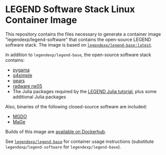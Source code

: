 # LEGEND Software Stack Linux Container Image

This repository contains the files necessary to generate a container image "legendexp/legend-software" that contains the open-source LEGEND software stack. The image is based on [`legendexp/legend-base:latest`](https://github.com/legend-exp/legendexp_legend-base_img/).

In addition to `legendexp/legend-base`, the open-source software stack contains:

* [pygama](https://github.com/legend-exp/pygama)
* [g4simple](https://github.com/legend-exp/g4simple)
* [gears](https://github.com/jintonic/gears)
* [radware rw05](https://github.com/radforddc/rw05)
* The Julia packages required by the [LEGEND Julia tutorial](https://github.com/legend-exp/legend-julia-tutorial), plus some additional Julia packages

Also, binaries of the following closed-source software are included:

* [MGDO](https://github.com/mppmu/MGDO)
* [MaGe](https://github.com/mppmu/MaGe)

Builds of this image are [available on Dockerhub](https://hub.docker.com/r/legendexp/legend-software/).

See [`legendexp/legend-base`](https://github.com/legend-exp/legendexp_legend-base_img) for container usage instructions (substitute `legendexp/legend-software` for `legendexp/legend-base`).
